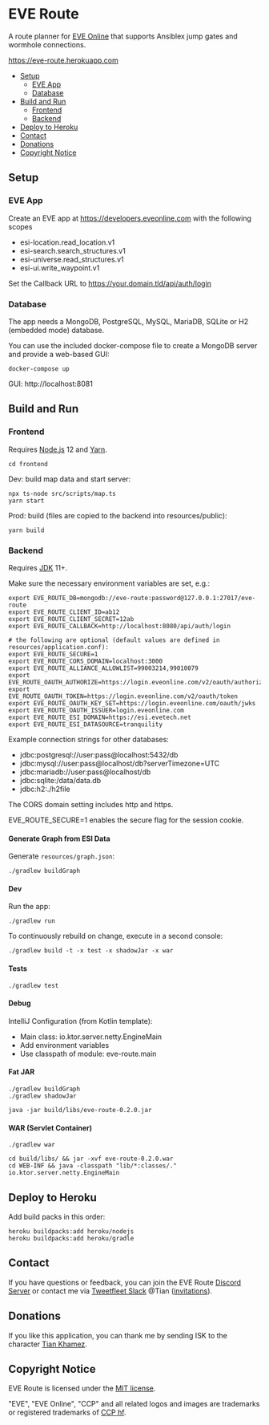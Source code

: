 # EVE Route

A route planner for [EVE Online](https://www.eveonline.com/) that supports Ansiblex jump gates and wormhole connections.

https://eve-route.herokuapp.com

<!-- toc -->

- [Setup](#setup)
  * [EVE App](#eve-app)
  * [Database](#database)
- [Build and Run](#build-and-run)
  * [Frontend](#frontend)
  * [Backend](#backend)
- [Deploy to Heroku](#deploy-to-heroku)
- [Contact](#contact)
- [Donations](#donations)
- [Copyright Notice](#copyright-notice)

<!-- tocstop -->

## Setup

### EVE App

Create an EVE app at https://developers.eveonline.com with the following scopes
- esi-location.read_location.v1
- esi-search.search_structures.v1
- esi-universe.read_structures.v1
- esi-ui.write_waypoint.v1

Set the Callback URL to https://your.domain.tld/api/auth/login

### Database

The app needs a MongoDB, PostgreSQL, MySQL, MariaDB, SQLite or H2 (embedded mode) database.

You can use the included docker-compose file to create a MongoDB server and provide a web-based GUI:
```shell script
docker-compose up
```

GUI: http://localhost:8081

## Build and Run

### Frontend

Requires [Node.js](https://nodejs.org/) 12 and [Yarn](https://yarnpkg.com/).

```shell script
cd frontend
```

Dev: build map data and start server:
```shell script
npx ts-node src/scripts/map.ts
yarn start
```

Prod: build (files are copied to the backend into resources/public):
```shell script
yarn build
```

### Backend

Requires [JDK](https://openjdk.java.net/) 11+.

Make sure the necessary environment variables are set, e.g.:
```shell script
export EVE_ROUTE_DB=mongodb://eve-route:password@127.0.0.1:27017/eve-route
export EVE_ROUTE_CLIENT_ID=ab12
export EVE_ROUTE_CLIENT_SECRET=12ab
export EVE_ROUTE_CALLBACK=http://localhost:8080/api/auth/login

# the following are optional (default values are defined in resources/application.conf):
export EVE_ROUTE_SECURE=1
export EVE_ROUTE_CORS_DOMAIN=localhost:3000
export EVE_ROUTE_ALLIANCE_ALLOWLIST=99003214,99010079
export EVE_ROUTE_OAUTH_AUTHORIZE=https://login.eveonline.com/v2/oauth/authorize
export EVE_ROUTE_OAUTH_TOKEN=https://login.eveonline.com/v2/oauth/token
export EVE_ROUTE_OAUTH_KEY_SET=https://login.eveonline.com/oauth/jwks
export EVE_ROUTE_OAUTH_ISSUER=login.eveonline.com
export EVE_ROUTE_ESI_DOMAIN=https://esi.evetech.net
export EVE_ROUTE_ESI_DATASOURCE=tranquility
```

Example connection strings for other databases: 
- jdbc:postgresql://user:pass@localhost:5432/db
- jdbc:mysql://user:pass@localhost/db?serverTimezone=UTC
- jdbc:mariadb://user:pass@localhost/db
- jdbc:sqlite:/data/data.db
- jdbc:h2:./h2file

The CORS domain setting includes http and https.

EVE_ROUTE_SECURE=1 enables the secure flag for the session cookie.

#### Generate Graph from ESI Data

Generate `resources/graph.json`:
```shell script
./gradlew buildGraph
```

#### Dev

Run the app:
```shell script
./gradlew run
```

To continuously rebuild on change, execute in a second console: 
```shell script
./gradlew build -t -x test -x shadowJar -x war
```

#### Tests

```shell script
./gradlew test
```

#### Debug

IntelliJ Configuration (from Kotlin template):
- Main class: io.ktor.server.netty.EngineMain
- Add environment variables
- Use classpath of module: eve-route.main

#### Fat JAR

```shell script
./gradlew buildGraph
./gradlew shadowJar

java -jar build/libs/eve-route-0.2.0.jar
```

#### WAR (Servlet Container)

```shell script
./gradlew war

cd build/libs/ && jar -xvf eve-route-0.2.0.war
cd WEB-INF && java -classpath "lib/*:classes/." io.ktor.server.netty.EngineMain
```

## Deploy to Heroku

Add build packs in this order:

```shell script
heroku buildpacks:add heroku/nodejs
heroku buildpacks:add heroku/gradle
```

## Contact

If you have questions or feedback, you can join the EVE Route [Discord Server](https://discord.gg/EjzHx8p) 
or contact me via [Tweetfleet Slack](https://tweetfleet.slack.com) @Tian 
([invitations](https://slack.eveisesi.space/)).

## Donations

If you like this application, you can thank me by sending ISK to the character 
[Tian Khamez](https://evewho.com/character/96061222).

## Copyright Notice

EVE Route is licensed under the [MIT license](LICENSE).

"EVE", "EVE Online", "CCP" and all related logos and images are trademarks or registered trademarks of
[CCP hf](http://www.ccpgames.com/).
